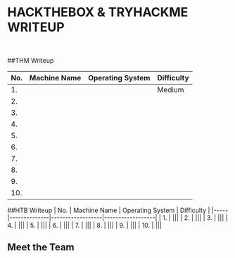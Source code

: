 # HACKTHEBOX & TRYHACKME WRITEUP

<!-- Description -->
<!-- /Description -->

<br />

##THM Writeup
<!-- /THM -->
| No. | Machine Name | Operating System | Difficulty |
|-----|--------------|------------------|------------------|
| 1.	| ||Medium|
| 2.	| |||
| 3.	| |||
| 4.	| |||
| 5.	| |||
| 6.	| |||
| 7.	| |||
| 8.	| |||
| 9.	| |||
| 10.	| |||

<!-- /HTB -->
##HTB Writeup
| No. | Machine Name | Operating System | Difficulty |
|-----|--------------|------------------|------------------|
| 1.	| |||
| 2.	| |||
| 3.	| |||
| 4.	| |||
| 5.	| |||
| 6.	| |||
| 7.	| |||
| 8.	| |||
| 9.	| |||
| 10.	| |||



## Meet the Team
